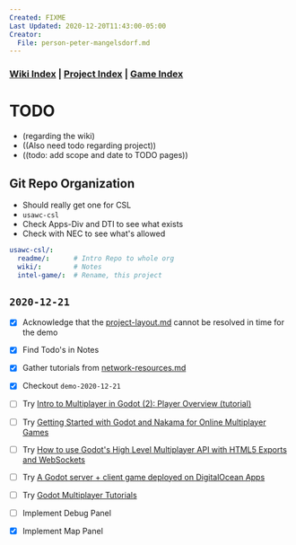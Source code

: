 ```yaml
---
Created: FIXME
Last Updated: 2020-12-20T11:43:00-05:00
Creator:
  File: person-peter-mangelsdorf.md
---
```




### [Wiki Index](index.md) | [Project Index](../index.md) | [Game Index](../intel-game/index.md)




# TODO



- (regarding the wiki)
- ((Also need todo regarding project))
- ((todo: add scope and date to TODO pages))





## Git Repo Organization
- Should really get one for CSL
- `usawc-csl`
- Check Apps-Div and DTI to see what exists
- Check with NEC to see what's allowed
```yaml
usawc-csl/:
  readme/:      # Intro Repo to whole org
  wiki/:        # Notes
  intel-game/:  # Rename, this project
```



## `2020-12-21`
- [x] Acknowledge that the [project-layout.md](project-layout.md) cannot be resolved in time for the demo
- [x] Find Todo's in Notes
- [x] Gather tutorials from [network-resources.md](network-resources.md)
- [x] Checkout `demo-2020-12-21`
- [ ] Try [Intro to Multiplayer in Godot (2): Player Overview (tutorial)](https://www.youtube.com/watch?v=XnkwuOLV2rE)
- [ ] Try [Getting Started with Godot and Nakama for Online Multiplayer Games](https://www.youtube.com/watch?v=r3T_ED281vU)
- [ ] Try [How to use Godot's High Level Multiplayer API with HTML5 Exports and WebSockets](https://www.reddit.com/r/godot/comments/bux2hs/how_to_use_godots_high_level_multiplayer_api_with/)
- [ ] Try [A Godot server + client game deployed on DigitalOcean Apps](https://dev.to/amireldor/a-godot-server-client-game-deployed-on-digitalocean-apps-1n3c)
- [ ] Try [Godot Multiplayer Tutorials](https://gitlab.com/menip/godot-multiplayer-tutorials)
- [ ] Implement Debug Panel
- [x] Implement Map Panel








